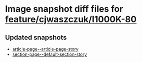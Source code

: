 # Image snapshot diff files for [feature/cjwaszczuk/I1000K-80](https://github.com/brightsitesconsulting/indy100-pwamp/pull/195)

## Updated snapshots
- [article-page--article-page-story](./article-page--article-page-story)
- [section-page--default-section-story](./section-page--default-section-story)
